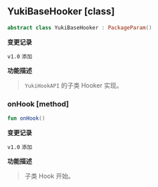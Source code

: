 ## YukiBaseHooker [class]

```kotlin
abstract class YukiBaseHooker : PackageParam()
```

<b>变更记录</b>

`v1.0` `添加`

<b>功能描述</b>

> `YukiHookAPI` 的子类 Hooker 实现。

### onHook [method]

```kotlin
fun onHook()
```

<b>变更记录</b>

`v1.0` `添加`

<b>功能描述</b>

> 子类 Hook 开始。